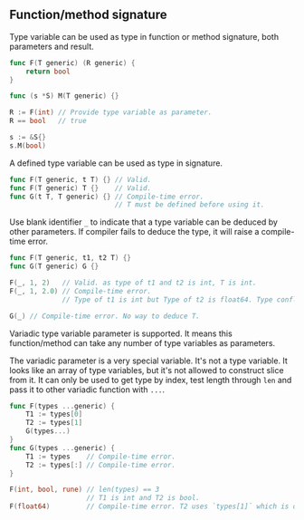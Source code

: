 ## Function/method signature ##

Type variable can be used as type in function or method signature, both parameters and result.

```go
func F(T generic) (R generic) {
	return bool
}

func (s *S) M(T generic) {}

R := F(int) // Provide type variable as parameter.
R == bool   // true

s := &S{}
s.M(bool)
```

A defined type variable can be used as type in signature.

```go
func F(T generic, t T) {} // Valid.
func F(T generic) T {}    // Valid.
func G(t T, T generic) {} // Compile-time error.
                          // T must be defined before using it.
```

Use blank identifier `_` to indicate that a type variable can be deduced by other parameters. If compiler fails to deduce the type, it will raise a compile-time error.

```go
func F(T generic, t1, t2 T) {}
func G(T generic) G {}

F(_, 1, 2)   // Valid. as type of t1 and t2 is int, T is int.
F(_, 1, 2.0) // Compile-time error.
             // Type of t1 is int but Type of t2 is float64. Type conflict.

G(_) // Compile-time error. No way to deduce T.
```

Variadic type variable parameter is supported. It means this function/method can take any number of type variables as parameters.

The variadic parameter is a very special variable. It's not a type variable. It looks like an array of type variables, but it's not allowed to construct slice from it. It can only be used to get type by index, test length through `len` and pass it to other variadic function with `...`.

```go
func F(types ...generic) {
	T1 := types[0]
	T2 := types[1]
	G(types...)
}
func G(types ...generic) {
	T1 := types    // Compile-time error.
	T2 := types[:] // Compile-time error.
}

F(int, bool, rune) // len(types) == 3
                   // T1 is int and T2 is bool.
F(float64)         // Compile-time error. T2 uses `types[1]` which is out of range.
```